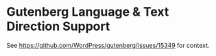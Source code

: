 # Gutenberg Language & Text Direction Support

See https://github.com/WordPress/gutenberg/issues/15349 for context.
